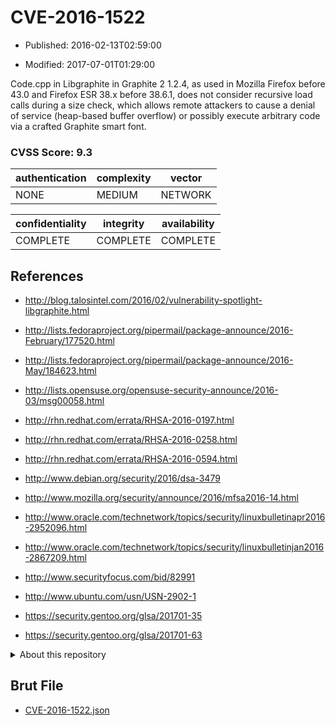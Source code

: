 # CVE-2016-1522

- Published: 2016-02-13T02:59:00

- Modified: 2017-07-01T01:29:00

Code.cpp in Libgraphite in Graphite 2 1.2.4, as used in Mozilla Firefox before 43.0 and Firefox ESR 38.x before 38.6.1, does not consider recursive load calls during a size check, which allows remote attackers to cause a denial of service (heap-based buffer overflow) or possibly execute arbitrary code via a crafted Graphite smart font.

### CVSS Score: **9.3**

| authentication | complexity | vector |
| --- | --- | --- |
| NONE | MEDIUM | NETWORK |

| confidentiality | integrity | availability |
| --- | --- | --- |
| COMPLETE | COMPLETE | COMPLETE |

## References

* http://blog.talosintel.com/2016/02/vulnerability-spotlight-libgraphite.html

* http://lists.fedoraproject.org/pipermail/package-announce/2016-February/177520.html

* http://lists.fedoraproject.org/pipermail/package-announce/2016-May/184623.html

* http://lists.opensuse.org/opensuse-security-announce/2016-03/msg00058.html

* http://rhn.redhat.com/errata/RHSA-2016-0197.html

* http://rhn.redhat.com/errata/RHSA-2016-0258.html

* http://rhn.redhat.com/errata/RHSA-2016-0594.html

* http://www.debian.org/security/2016/dsa-3479

* http://www.mozilla.org/security/announce/2016/mfsa2016-14.html

* http://www.oracle.com/technetwork/topics/security/linuxbulletinapr2016-2952096.html

* http://www.oracle.com/technetwork/topics/security/linuxbulletinjan2016-2867209.html

* http://www.securityfocus.com/bid/82991

* http://www.ubuntu.com/usn/USN-2902-1

* https://security.gentoo.org/glsa/201701-35

* https://security.gentoo.org/glsa/201701-63

<details>
<summary>About this repository</summary> 

  This repository is part of the project [Live Hack CVE](https://github.com/Live-Hack-CVE). Main website can be found [www.live-hack.org](https://www.live-hack.org) 
  
  Made by [Sn0wAlice](https://github.com/Sn0wAlice) for the people that care about security and need to have a feed of the latest CVEs. Hope you enjoy it, don't forget to star the repo and follow me on [Twitter](https://twitter.com/Sn0wAlice) and [Github](https://github.com/Sn0wAlice). And that is my [personnal website](https://www.alice-snow.me/)

  - [Home Page](https://github.com/Live-Hack-CVE)
  - [Framework](https://github.com/Live-Hack-CVE/cve-framework)
  - [CVE database](https://github.com/Live-Hack-CVE/full_database)
  - [Changelog](https://github.com/Live-Hack-CVE/Changelog)
</details>

## Brut File

* [CVE-2016-1522.json](https://raw.githubusercontent.com/Live-Hack-CVE/full_database/main/cves/2016/CVE-2016-1522.json)

